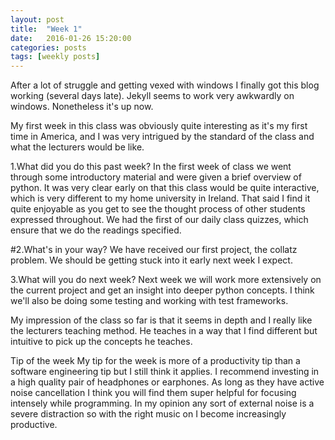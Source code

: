 ```yaml
---
layout: post
title:  "Week 1"
date:   2016-01-26 15:20:00
categories: posts
tags: [weekly posts]
---
```


After a lot of struggle and getting vexed with windows I finally got this blog
working (several days late). Jekyll seems to work very awkwardly on windows.
Nonetheless it's up now.

My first week in this class was obviously quite interesting as it's my first
time in America, and I was very intrigued by the standard of the class and what
the lecturers would be like.


1.What did you do this past week?
In the first week of class we went through some introductory material
and were given a brief overview of python. It was very clear early on that
this class would be quite interactive, which is very different to my
home university in Ireland. That said I find it quite enjoyable as you get
to see the thought process of other students expressed throughout. We had the
first of our daily class quizzes, which ensure that we do the readings
specified.

#2.What's in your way?
We have received our first project, the collatz problem. We should be getting
stuck into it early next week I expect.

3.What will you do next week?
Next week we will work more extensively on the current project and get
an insight into deeper python concepts. I think we'll also be doing some
testing and working with test frameworks.


My impression of the class so far is that it seems in depth and I really like
the lecturers teaching method. He teaches in a way that I find different but
intuitive to pick up the concepts he teaches.

Tip of the week
My tip for the week is more of a productivity tip than a software
engineering tip but I still think it applies. I recommend investing in
a high quality pair of headphones or earphones. As long as they have active
noise cancellation I think you will find them super helpful for focusing
intensely while programming. In my opinion any sort of external noise is
a severe distraction so with the right music on I become increasingly
productive.
